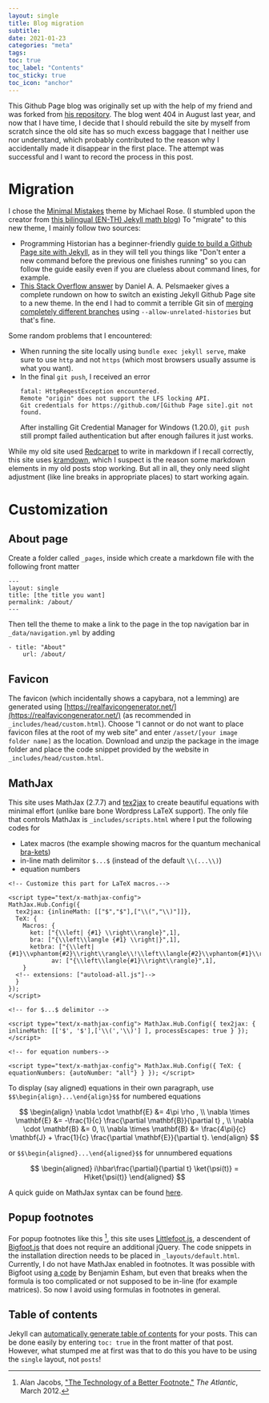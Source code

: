 ```yaml
---
layout: single
title: Blog migration
subtitle:
date: 2021-01-23
categories: "meta"
tags:
toc: true
toc_label: "Contents"
toc_sticky: true
toc_icon: "anchor"
---
```


This Github Page blog was originally set up with the help of my friend and was forked from [his repository](https://github.com/i2000s/i2000s.github.io). The blog went 404 in August last year, and now that I have time, I decide that I should rebuild the site by myself from scratch since the old site has so much excess baggage that I neither use nor understand, which probably contributed to the reason why I accidentally made it disappear in the first place. The attempt was successful and I want to record the process in this post.

<!-- How easy it is today to find a free blogging platform that checks all your needs. Not so for math bloggers, especially those that are used to seeing equations beautifully typeset in [latex](https://www.latex-project.org/) without needing to run codes through some kind of converter.

Finding a blog that functions without a hassle is even harder if you are a math blogger, but that is not a problem here. Equations are written in [Markdown](http://daringfireball.net/projects/markdown/) and displayed using [MathJax](https://www.mathjax.org/).

Another indispensable feature that I've always longed for is the popup footnote. Digital footnotes today are often still implemented as if they are in print media. You follow the link to the bottom of the post and then have to find a way back to where you were in the main text, thus breaking the flow of reading. (And maybe it's just me but it's tempting to take a peek at footnotes even when I know they aren't necessary to the main text.) A much better way to implement a digital footnote is using, for example, [Bigfoot](http://www.bigfootjs.com/) like this. [^1] -->

# Migration

I chose the [Minimal Mistakes](https://github.com/mmistakes/minimal-mistakes) theme by Michael Rose. (I stumbled upon the creator from [this bilingual (EN-TH) Jekyll math blog](https://tupleblog.github.io/))
To "migrate" to this new theme, I mainly follow two sources:
- Programming Historian has a beginner-friendly [guide to build a Github Page site with Jekyll](https://programminghistorian.org/en/lessons/building-static-sites-with-jekyll-github-pages), as in they will tell you things like "Don't enter a new command before the previous one finishes running" so you can follow the guide easily even if you are clueless about command lines, for example.
- [This Stack Overflow answer](https://web.archive.org/web/20210123074854/https://stackoverflow.com/questions/31327045/switch-theme-in-an-existing-jekyll-installation/37186333) by Daniel A. A. Pelsmaeker gives a complete rundown on how to switch an existing Jekyll Github Page site to a new theme. In the end I had to commit a terrible Git sin of [merging completely different branches](https://stackoverflow.com/questions/2862590/how-to-replace-master-branch-in-git-entirely-from-another-branch) using `--allow-unrelated-histories` but that's fine.

Some random problems that I encountered:
- When running the site locally using `bundle exec jekyll serve`, make sure to use `http` and not `https` (which most browsers usually assume is what you want).
- In the final `git push`, I received an error  
	```
	fatal: HttpReqestException encountered.
	Remote "origin" does not support the LFS locking API.
	Git credentials for https://github.com/[Github Page site].git not found.
	```
	After installing  Git Credential Manager for Windows (1.20.0), `git push` still prompt failed authentication but after enough failures it just works.

While my old site used [Redcarpet](https://www.rubydoc.info/gems/redcarpet/3.2.2) to write in markdown if I recall correctly, this site uses [kramdown](https://kramdown.gettalong.org/index.html), which I suspect is the reason some markdown elements in my old posts stop working. But all in all, they only need slight adjustment (like line breaks in appropriate places) to start working again.

# Customization


## About page

Create a folder called `_pages`, inside which create a markdown file with the following front matter
```
---
layout: single
title: [the title you want]
permalink: /about/
---
```
Then tell the theme to make a link to the page in the top navigation bar in
`_data/navigation.yml` by adding
```
- title: "About"
	url: /about/
```

## Favicon

The favicon (which incidentally shows a capybara, not a lemming) are generated using [https://realfavicongenerator.net/](https://realfavicongenerator.net/) (as recommended in `_includes/head/custom.html`). Choose “I cannot or do not want to place favicon files at the root of my web site” and enter `/asset/[your image folder name]` as the location. Download and unzip the package in the image folder and place the code snippet provided by the website in `_includes/head/custom.html`.


## MathJax

This site uses MathJax (2.7.7) and [tex2jax](https://docs.mathjax.org/en/v2.7-latest/options/preprocessors/tex2jax.html) to create beautiful equations with minimal effort (unlike bare bone Wordpress LaTeX support). The only file that controls MathJax is `_includes/scripts.html` where I put the following codes for
- Latex macros (the example showing macros for the quantum mechanical [bra-kets](https://en.wikipedia.org/wiki/Bra%E2%80%93ket_notation))
- in-line math delimitor `$...$` (instead of the default `\\(...\\)`)
- equation numbers

```
<!-- Customize this part for LaTeX macros.-->

<script type="text/x-mathjax-config">
MathJax.Hub.Config({
  tex2jax: {inlineMath: [["$","$"],["\\(","\\)"]]},
  TeX: {
    Macros: {
      ket: ["{\\left| {#1} \\right\\rangle}",1],
      bra: ["{\\left\\langle {#1} \\right|}",1],
      ketbra: ["{\\left|{#1}\\vphantom{#2}\\right\\rangle\\!\\left\\langle{#2}\\vphantom{#1}\\right|}",2],
			av: ["{\\left\\langle{#1}\\right\\rangle}",1],
    }
  <!-- extensions: ["autoload-all.js"]-->
  }
});
</script>

<!-- for $...$ delimitor -->

<script type="text/x-mathjax-config"> MathJax.Hub.Config({ tex2jax: { inlineMath: [['$', '$'],['\\(','\\)'] ], processEscapes: true } }); </script>

<!-- for equation numbers-->

<script type="text/x-mathjax-config"> MathJax.Hub.Config({ TeX: { equationNumbers: {autoNumber: "all"} } }); </script>
```

To display (say aligned) equations in their own paragraph, use `$$\begin{align}...\end{align}$$` for numbered equations

$$
\begin{align}
\nabla \cdot \mathbf{E} &= 4\pi \rho , \\
\nabla \times \mathbf{E} &= -\frac{1}{c} \frac{\partial \mathbf{B}}{\partial t} , \\
\nabla \cdot \mathbf{B} &= 0, \\
\nabla \times \mathbf{B} &= \frac{4\pi}{c} \mathbf{J} + \frac{1}{c} \frac{\partial \mathbf{E}}{\partial t}.
\end{align}
$$

or `$$\begin{aligned}...\end{aligned}$$` for unnumbered equations

$$
\begin{aligned}
i\hbar\frac{\partial}{\partial t} \ket{\psi(t)} = H\ket{\psi(t)}
\end{aligned}
$$

A quick guide on MathJax syntax can be found [here](http://meta.math.stackexchange.com/questions/5020/mathjax-basic-tutorial-and-quick-reference).


## Popup footnotes

For popup footnotes like this [^1], this site uses [Littlefoot.js](https://github.com/goblindegook/littlefoot), a descendent of [Bigfoot.js](https://github.com/lemonmade/bigfoot/) that does not require an additional jQuery.
The code snippets in the installation direction needs to be placed in `_layouts/default.html`. Currently, I do not have MathJax enabled in footnotes. It was possible with Bigfoot using [a code](https://esham.io/2014/07/mathjax-and-bigfoot) by Benjamin Esham, but even that breaks when the formula is too complicated or not supposed to be in-line (for example matrices). So now I avoid using formulas in footnotes in general.


## Table of contents

Jekyll can [automatically generate table of contents](https://mmistakes.github.io/minimal-mistakes/docs/helpers/#enabled-via-yaml-front-matter) for your posts. This can be done easily by entering `toc: true` in the front matter of that post. However, what stumped me at first was that to do this you have to be using the `single` layout, not `posts`!

[^1]: Alan Jacobs, ["The Technology of a Better Footnote,"](http://www.theatlantic.com/technology/archive/2012/03/the-technology-of-a-better-footnote/254403/) *The Atlantic*, March 2012.
